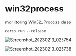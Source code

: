 # win32process
moniitoring Win32_Process class

`cargo run --release`

![Screenshot_20230213_025754](https://user-images.githubusercontent.com/42946112/218423411-6b5b98dc-cd04-4a26-8025-fed752559600.png)

![Screenshot_20230213_025738](https://user-images.githubusercontent.com/42946112/218423464-8c79e4cf-228b-4495-b254-ac39191b5218.png)
